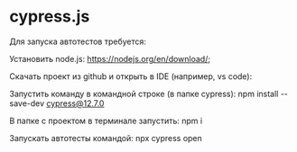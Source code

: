 # cypress.js
Для запуска автотестов требуется:

Установить node.js: https://nodejs.org/en/download/;

Скачать проект из github и открыть в IDE (например, vs code):

Запустить команду в командной строке (в папке cypress): npm install --save-dev cypress@12.7.0

В папке с проектом в терминале запустить: npm i

Запускать автотесты командой: npx cypress open
